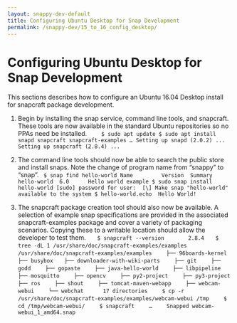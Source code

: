 ```yaml
---
layout: snappy-dev-default
title: Configuring Ubuntu Desktop for Snap Development
permalink: /snappy-dev/15_to_16_config_desktop/
---
```

# Configuring Ubuntu Desktop for Snap Development

This sections describes how to configure an Ubuntu 16.04 Desktop install for snapcraft package development. 

1. Begin by installing the snap service, command line tools, and snapcraft. These tools are now available in the standard Ubuntu repositories so no PPAs need be installed.
`   
$ sudo apt update
    $ sudo apt install snapd snapcraft snapcraft-examples
    …
    Setting up snapd (2.0.2) ...
    Setting up snapcraft (2.8.4) ...`

2. The command line tools should now be able to search the public store and install snaps. Note the change of program name from “snappy” to “snap”.
`
    $ snap find hello-world
    Name         Version  Summary
    hello-world  6.0      Hello world example
    $ sudo snap install hello-world
    [sudo] password for user: 
    [\] Make snap "hello-world" available to the system
    $ hello-world.echo 
    Hello World!`

3. The snapcraft package creation tool should also now be available. A selection of example snap specifications are provided in the associated snapcraft-examples package and cover a variety of packaging scenarios. Copying these to a writable location should allow the developer to test them.
`    $ snapcraft --version    `
`    2.8.4`
`    $ tree -dL 1 /usr/share/doc/snapcraft-examples/examples `
`    /usr/share/doc/snapcraft-examples/examples  `
`    ├── 96boards-kernel `
`    ├── busybox `
`    ├── downloader-with-wiki-parts `
`    ├── git`
`    ├── godd`
`    ├── gopaste`
`    ├── java-hello-world`
`    ├── libpipeline`
`    ├── mosquitto`
`    ├── opencv`
`    ├── py2-project`
`    ├── py3-project`
`    ├── ros`
`    ├── shout`
`    ├── tomcat-maven-webapp`
`    ├── webcam-webui`
`    └── webchat`
` `
`    17 directories`
`    $ cp -r /usr/share/doc/snapcraft-examples/examples/webcam-webui /tmp`
`    $ cd /tmp/webcam-webui/`
`    $ snapcraft`
`    …`
`    Snapped webcam-webui_1_amd64.snap`

